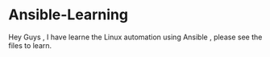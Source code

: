# Ansible-Learning
Hey Guys , I have learne the Linux automation using Ansible , please see the files to learn.
